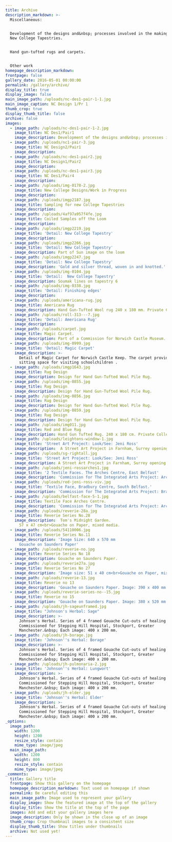 ```yaml
---
title: Archive
description_markdown: >-
  Miscellaneous:


  Development of the designs and&nbsp; processes involved in the making of the
  New College Tapestries.


  Hand gun-tufted rugs and carpets.


  Other work
homepage_description_markdown:
frontpage: false
gallery_date: 2016-05-01 00:00:00
permalink: /gallery/archive/
display_title: true
display_image: false
main_image_path: /uploads/nc-des1-pair-1-1.jpg
main_image_caption: NC Design 1/Pr 1
thumb_crop: true
display_thumb_title: false
archive: false
images:
  - image_path: /uploads/nc-des1-pair-1-2.jpg
    image_title: NC Des1/Pair1
    image_description: Development of the designs and&nbsp; processes involved in the making of the New College Tapestries.
  - image_path: /uploads/nc1-pair-3.jpg
    image_title: NC Design2/Pair1
    image_description:
  - image_path: /uploads/nc-des1-pair2.jpg
    image_title: NC Design1/Pair2
    image_description:
  - image_path: /uploads/nc-des1-pair3.jpg
    image_title: NC Des1/Pair4
    image_description:
  - image_path: /uploads/img-0178-2.jpg
    image_title: New College Designs/Work in Progress
    image_description:
  - image_path: /uploads/imgp2187.jpg
    image_title: Sampling for new College Tapestries
    image_description:
  - image_path: /uploads/4af97a957f4fe.jpg
    image_title: Coiled Samples off the Loom
    image_description:
  - image_path: /uploads/imgp2219.jpg
    image_title: 'Detail: New College Tapestry'
    image_description:
  - image_path: /uploads/imgp2266.jpg
    image_title: 'Detail: New College Tapestry'
    image_description: Part of Sun image on the loom
  - image_path: /uploads/imgp2247.jpg
    image_title: 'Detail: New College Tapestry'
    image_description: 'Gold and silver thread, woven in and knotted.'
  - image_path: /uploads/img-0104.jpg
    image_title: 'Detail:  New College Tapestry'
    image_description: Soumak lines on tapestry 6
  - image_path: /uploads/img-0338.jpg
    image_title: 'Detail: Finishing edges'
    image_description:
  - image_path: /uploads/americana-rug.jpg
    image_title: Americana Rug
    image_description: Hand Gun-Tufted Wool rug 240 x 180 mm. Private Client.
  - image_path: /uploads/roll-313---7.jpg
    image_title: 'Detail: Americana Rug'
    image_description:
  - image_path: /uploads/carpet.jpg
    image_title: Magic Carpet.
    image_description: Part of a Commission for Norwich Castle Museum. Large Hand Gun-Tufted Wool  Carpet&nbsp; 4.3 x 3.2 Metres. The carpet provides a sitting space for visiting schoolchildren.
  - image_path: /uploads/img-0999.jpg
    image_title: 'Detail: Magic Carpet'
    image_description: >-
      Detail of Magic Carpet for Norwich Castle Keep. The carpet provides a
      sitting space for visiting schoolchildren .
  - image_path: /uploads/imgp1643.jpg
    image_title: Rug Design
    image_description: Design for Hand Gun-Tufted Wool Pile Rug.
  - image_path: /uploads/img-0855.jpg
    image_title: Rug Design
    image_description: Design for Hand Gun-Tufted Wool Pile Rug.
  - image_path: /uploads/img-0856.jpg
    image_title: Rug Design
    image_description: Design for Hand Gun-Tufted Wool Pile Rug.
  - image_path: /uploads/img-0859.jpg
    image_title: Rug Design
    image_description: Design for Hand Gun-Tufted Wool Pile Rug.
  - image_path: /uploads/img011.jpg
    image_title: Red and Blue Rug
    image_description: Hand Gun Tufted Rug. 240 x 180 cm. Private Collection.
  - image_path: /uploads/leightons-window-1.jpg
    image_title: 'Street Art Project: Look/See: Jeni Ross'
    image_description:  A Street Art Project in Farnham, Surrey opening up shop windows to a  series of mini-exhibitions.
  - image_path: /uploads/sg-rightall.jpg
    image_title: 'Street Art Project: Look/See: Jeni Ross'
    image_description: A Street Art Project in Farnham, Surrey opening up shop windows to a series of mini-exhibitions.
  - image_path: /uploads/jeni-rossarches1.jpg
    image_title: '2 Textile Faces. The Arches Centre, East Belfast'
    image_description: 'Commission for The Integrated Arts Project: Arches Centre, East Belfast. 2 of 4 Tufted Textile Wall Pieces depicting Faces. Each approx. 1 metre  high.'
  - image_path: /uploads/red-jeni-ross-viv.jpg
    image_title: 'Textile Face, Bradbury Centre, South Belfast.'
    image_description: 'Commission for The Integrated Arts Project: Bradbury Centre, South  Belfast. 2 of 4 Tufted Textile Wall Pieces depicting Faces. Each approx. 1  metre high.'
  - image_path: /uploads/belfast-face-5-1.jpg
    image_title: Textile Face Arches Centre.
    image_description: 'Commission for The Integrated Arts Project: Arches Centre, East Belfast. 1 of 4 Tufted Textile Wall Pieces depicting Faces. Each approx. 1 metre  high.'
  - image_path: /uploads/reverie-28a.jpg
    image_title: Reverie Series No.28
    image_description:  Tom's Midnight Garden.
      57 x 47 cm<br>Gouache on Paper, mixed media.
  - image_path: /uploads/54110006.jpg
    image_title: Reverie Series No.11
    image_description: 'Image Size: 640 x 570 mm
      Gouache on Saunders Paper'
  - image_path: /uploads/reverie-no.jpg
    image_title: Reverie Series No 18
    image_description: Gouache on Saunders Paper.
  - image_path: /uploads/reverie27a.jpg
    image_title: Reverie Series No 27
    image_description: 'Image size: 51 x 40 cm<br>Gouache on Paper, mixed media.'
  - image_path: /uploads/reverie-13.jpg
    image_title: Reverie no 13
    image_description: 'Gouache on Saunders Paper. Image: 390 x 400 mm.'
  - image_path: /uploads/reverie-series-no--15.jpg
    image_title: Reverie no 15
    image_description: 'Gouache on Saunders Paper. Image: 380 x 520 mm'
  - image_path: /uploads/jh-sageunframed.jpg
    image_title: "Johnson's Herbal: Sage"
    image_description: >-
      Johnson's Herbal. Series of 4 framed Gouache Cut-outs of healing plants.
      Commissioned for Stepping Hill Hospital, Stockport, Greater
      Manchester.&nbsp; Each image: 400 x 200 mm.
  - image_path: /uploads/jh-borage.jpg
    image_title: 'Johnson''s Herbal: Borage'
    image_description: >-
      Johnson's Herbal. Series of 4 framed Gouache Cut-outs of healing plants.
      Commissioned for Stepping Hill Hospital, Stockport, Greater
      Manchester.&nbsp; Each image: 400 x 200 mm.
  - image_path: /uploads/jh-pulmonaria-2.jpg
    image_title: 'Johnson''s Herbal: Lungwort'
    image_description: >-
      Johnson's Herbal. Series of 4 framed Gouache Cut-outs of healing plants.
      Commissioned for Stepping Hill Hospital, Stockport, Greater
      Manchester.&nbsp; Each image: 400 x 200 mm.
  - image_path: /uploads/jh-elder.jpg
    image_title: 'Johnson''s Herbal: Elder'
    image_description: >-
      Johnson's Herbal. Series of 4 framed Gouache Cut-outs of healing plants.
      Commissioned for Stepping Hill Hospital, Stockport, Greater
      Manchester.&nbsp; Each image: 400 x 200 mm.
_options:
  image_path:
    width: 1200
    height: 1200
    resize_style: contain
    mime_type: image/jpeg
  main_image_path:
    width: 1200
    height: 800
    resize_style: contain
    mime_type: image/jpeg
_comments:
  title: Gallery title
  frontpage: Show this gallery on the homepage
  homepage_description_markdown: Text used on homepage if shown
  permalink: Be careful editing this
  main_image_path: Image used to represent your gallery
  display_image: Show the featured image at the top of the gallery
  display_title: Show the title at the top of the page
  images: Add and edit your gallery images here
  image_description: Only be shown in the close up of an image
  thumb_crop: Crop thumbnail images to a consistent size
  display_thumb_title: Show titles under thumbnails
  archive: Not used yet!
---
```


